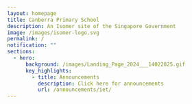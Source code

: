 ```yaml
---
layout: homepage
title: Canberra Primary School
description: An Isomer site of the Singapore Government
image: /images/isomer-logo.svg
permalink: /
notification: ""
sections:
  - hero:
      background: /images/Landing_Page_2024___14022025.gif
      key_highlights:
        - title: Announcements
          description: Click here for announcements
          url: /announcements/iet/
---
```

